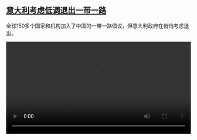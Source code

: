 <!--1684759627000-->
[意大利考虑低调退出一带一路](https://www.dw.com/zh/%E6%84%8F%E5%A4%A7%E5%88%A9%E8%80%83%E8%99%91%E4%BD%8E%E8%B0%83%E9%80%80%E5%87%BA%E4%B8%80%E5%B8%A6%E4%B8%80%E8%B7%AF/a-65699082)
------

<p>全球150多个国家和机构加入了中国的一带一路倡议，但意大利政府在悄悄考虑退出。</small></p><video src="https://tvdownloaddw-a.akamaihd.net/dwtv_video/flv/vdt_zh/2023/bchi230522_001_britaly_01r_AVC_1280x720.mp4" controls style="width:100%"></video>
